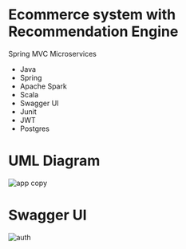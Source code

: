 # Ecommerce system with Recommendation Engine

Spring MVC Microservices
- Java
- Spring
- Apache Spark 
- Scala
- Swagger UI
- Junit 
- JWT
- Postgres

# UML Diagram 
![app copy](https://user-images.githubusercontent.com/85416532/200148190-d0c413e4-df65-41c5-ba95-996a1ecc98c6.png)

# Swagger UI
![auth](https://user-images.githubusercontent.com/85416532/200148215-47fd4de1-0314-4454-ad0e-a55572ac7e67.png)
